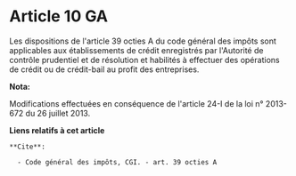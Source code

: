 # Article 10 GA

Les dispositions de l'article 39 octies A du code général des impôts sont applicables aux établissements de crédit
enregistrés par l'Autorité de contrôle prudentiel et de résolution et habilités à effectuer des opérations de crédit ou de
crédit-bail au profit des entreprises.

**Nota:**

Modifications effectuées en conséquence de l'article 24-I de la loi n° 2013-672 du 26 juillet 2013.

**Liens relatifs à cet article**

	**Cite**:

	  - Code général des impôts, CGI. - art. 39 octies A
